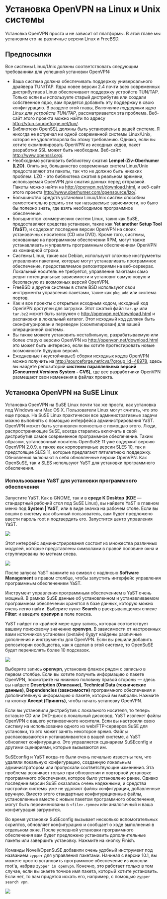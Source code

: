 # Установка OpenVPN на Linux и Unix системы

Установка OpenVPN проста и не зависит от платформы. В этой главе мы установим его на различные версии Linux и FreeBSD.

## Предпосылки

Все системы Linux/Unix должны соответствовать следующим требованиям для успешной установки OpenVPN:
* Ваша система должна обеспечивать поддержку универсального драйвера TUN/TAP. Ядра новее версии 2.4 почти всех современных дистрибутивов Linux обеспечивают поддержку устройств TUN/TAP. Только если вы используете старый дистрибутив или создали собственное ядро, вам придется добавить эту поддержку в свою конфигурацию. В разделе этой главы, _Включение поддержки ядра Linux для устройств TUN/TAP_, рассматривается эта проблема. Веб-сайт этого проекта можно найти по адресу http://vtun.sourceforge.net/tun/.
* Библиотеки OpenSSL должны быть установлены в вашей системе. Я никогда не встречал ни одной современной системы Linux/Unix, которая не удовлетворяла бы этому требованию. Однако, если вы хотите скомпилировать OpenVPN из исходных кодов, пакет разработки SSL может быть необходим. Веб-сайт: http://www.openssl.org/.
* Необходимо установить библиотеку сжатия **Lempel-Ziv-Oberhumer (LZO)**. Опять же, большинство современных систем Linux/Unix предоставляют эти пакеты, так что не должно быть никаких проблем. LZO - это библиотека сжатия в реальном времени, используемая OpenVPN для сжатия данных перед отправкой. Пакеты можно найти на http://openvpn.net/download.html, и веб-сайт этого проекта http://www.oberhumer.com/opensource/lzo/.
* Большинство средств установки Linux/Unix систем способны самостоятельно решить эти так называемые зависимости, но было бы полезно знать, где взять необходимое программное обеспечение.
* Большинство коммерческих систем Linux, таких как SuSE, предоставляют средства установки, такие как **Yet another Setup Tool (YaST)**, и содержат последние версии OpenVPN на своих установочных носителях (CD или DVD). Кроме того, системы, основанные на программном обеспечении RPM, могут также устанавливать и управлять программным обеспечением OpenVPN из командной строки.
* Системы Linux, такие как Debian, используют сложные инструменты управления пакетами, которые могут устанавливать программное обеспечение, предоставляемое репозиториями на веб-серверах. Локальный носитель не требуется, управление пакетами само решит потенциальные зависимости и установит самую новую и безопасную из возможных версий OpenVPN.
* FreeBSD и другие системы в стиле BSD используют свои инструменты управления пакетами, такие как `pkg_add` или система портов.
* Как и все проекты с открытым исходным кодом, исходный код OpenVPN доступен для загрузки. Этот сжатый файл `tar.gz` или `tar.bz2` может быть загружен с http://openvpn.net/download.html и распаковки в локальный каталог. Этот исходный код должен быть сконфигурирован и переведен (скомпилирован) для вашей операционной системы.
* Вы также можете установить нестабильную, разрабатываемую или более старую версию OpenVPN из http://openvpn.net/download.html это может быть интересно, если вы хотите протестировать новые возможности будущих версий.
* Ежедневные (неустойчивые!) сборки исходных кодов OpenVPN можно получить на http://sourceforge.net/cvs/?group_id=48978, здесь вы найдете репозиторий **системы параллельных версий (Concurrent Versions System - CVS)**, где все разработчики OpenVPN размещают свои изменения в файлах проекта.

## Установка OpenVPN на SuSE Linux

Установка OpenVPN на SuSE Linux почти так же проста, как установка под Windows или Mac OS X. Пользователи Linux могут считать, что это еще проще. На SuSE Linux практически все административные задачи можно выполнять с помощью интерфейса администрирования YaST. OpenVPN может быть установлен полностью с помощью этого. Люди, распространяющие SuSE, всегда старались включать в свой дистрибутив самое современное программное обеспечение. Таким образом, установочный носитель OpenSuSE 11 уже содержит версию OpenVPN 2.0.9, а также как корпоративные версии SLES 10, так и предстоящие SLES 11, которые предлагают пятилетнюю поддержку. Обновления включают в себя обновленные версии OpenVPN. Как OpenSuSE, так и SLES используют YaST для установки программного обеспечения.

### Использование YaST для установки программного обеспечения

Запустите YaST. Как в GNOME, так и в **среде K Desktop** (**KDE** — стандартный рабочий стол под SuSE Linux), вы найдете YaST в главном меню под **System | YaST**, или в виде значка на рабочем столе. Если вы вошли в систему как обычный пользователь, вам будет предложено ввести пароль root и подтвердить его. Запустится центр управления YaST.

![](/pics/pic5-1.png)

Этот интерфейс администрирования состоит из множества различных модулей, которые представлены символами в правой половине окна и сгруппированы по меткам слева.

![](/pics/pic5-2.png)

После запуска YaST нажмите на символ с надписью **Software Management** в правом столбце, чтобы запустить интерфейс управления программным обеспечением YaST.

Инструмент управления программным обеспечением в YaST очень мощный. В рамках SuSE данные об установленном и устанавливаемом программном обеспечении хранятся в базе данных, которую можно очень легко найти. Выберите пункт **Search** в раскрывающемся списке **Filter**: и введите **openvpn** в поле поиска.

YaST найдет по крайней мере одну запись, которая соответствует вашему поисковому значению **openvpn**. В зависимости от настроенных вами источников установки (онлайн) будут найдены различные дополнения и инструменты для OpenVPN. Если вы решили добавить репозитории сообщества, как я сделал в этой системе, то OpenSuSE будет перечислять более 10 подсказок.

![](/pics/pic5-3.png)

Выберите запись **openvpn**, установив флажок рядом с записью в первом столбце. Если вы хотите получить информацию о пакете OpenVPN, посмотрите на нижнюю половину правой стороны — здесь вы найдете **Description (Описание)**, **Technical Data (технические данные)**, **Dependencies (зависимости)** программного обеспечения и дополнительную информацию о пакете, который вы выбрали. Нажмите на кнопку **Accept (Принять)**, чтобы начать установку OpenVPN.

Если вы установили дистрибутив с локального носителя, то теперь вставьте CD или DVD-диск в локальный дисковод. YaST извлекет файлы OpenVPN с вашего установочного носителя. Если вы настроили свою систему на использование одного из web/FTP-серверов SuSE для установки, то это может занять некоторое время. Файлы распаковываются и устанавливаются в вашей системе, а YaST обновляет конфигурацию. Это управляется сценарием SuSEconfig и другими сценариями, которые вызываются им.

SuSEconfig и YaST когда-то были очень печально известны тем, что удаляли локальную конфигурацию, созданную локальным администратором или пропускали соответствующие изменения. Эта проблема возникает только при обновлении и повторной установке программного обеспечения, которое было установлено ранее. Однако последние версии SuSE оказались очень надежными, и средства настройки системы уже не удаляют файлы конфигурации, добавленные вручную. Вместо этого стандартные конфигурационные файлы, установленные вместе с новым пакетом программного обеспечения, могут быть переименованы в `<file>.rpmnew` или аналогичный и ваша конфигурация загрузится.

Во время установки SuSEconfig вызывает несколько вспомогательных скриптов, обновляет конфигурацию и сообщает о ходе выполнения в отдельном окне. После успешной установки программного обеспечения вам будет предложено установить дополнительные пакеты или завершить установку. Нажмите на кнопку Finish.

Команды Novell/OpenSuSE добавили очень удобный инструмент под названием `zypper` для управления пакетами. Начиная с версии 10.1, вы можете просто установить программное обеспечение из консоли root'а, набрав `zypper in openvpn`. Конечно, это работает только в том случае, если вы знаете точное имя пакета, который хотите установить. Если нет, то вам придется искать его, например, с помощью `zypper search vpn`.

![](/pics/pic5-4.png)
